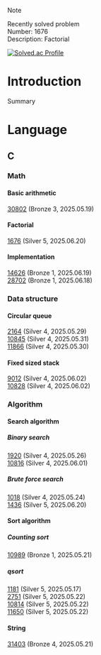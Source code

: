 > [!NOTE]
> Recently solved problem<br>
> Number: 1676<br>
> Description: Factorial

[![Solved.ac Profile](http://mazassumnida.wtf/api/generate_badge?boj=j30n9hn)](https://solved.ac/j30n9hn)

# Introduction
Summary

# Language
## C
### Math
#### Basic arithmetic
[30802](./CLASS/CLASS2/30802/main.c) (Bronze 3, 2025.05.19)<br>
#### Factorial
[1676](./CLASS/CLASS2/1676/main.c) (Silver 5, 2025.06.20)<br>
#### Implementation
[14626](./CLASS/CLASS2/14626/main.c) (Bronze 1, 2025.06.19)<br>
[28702](./CLASS/CLASS2/28702/main.c) (Bronze 1, 2025.06.18)<br>
### Data structure
#### Circular queue
[2164](./CLASS/CLASS2/2164/main.c) (Silver 4, 2025.05.29)<br>
[10845](./CLASS/CLASS2/10845/main.c) (Silver 4, 2025.05.31)<br>
[11866](./CLASS/CLASS2/11866/main.c) (Silver 4, 2025.05.30)<br>
#### Fixed sized stack
[9012](./CLASS/CLASS2/9012/main.c) (Silver 4, 2025.06.02)<br>
[10828](./CLASS/CLASS2/10828/main.c) (Silver 4, 2025.06.02)<br>
### Algorithm
#### Search algorithm
##### Binary search
[1920](./CLASS/CLASS2/1920/main.c) (Silver 4, 2025.05.26)<br>
[10816](./CLASS/CLASS2/10816/main.c) (Silver 4, 2025.06.01)<br>
##### Brute force search
[1018](./CLASS/CLASS2/1018/main.c) (Silver 4, 2025.05.24)<br>
[1436](./CLASS/CLASS2/1436/main.c) (Silver 5, 2025.06.20)<br>
#### Sort algorithm
##### Counting sort
[10989](./CLASS/CLASS2/10989/main.c) (Bronze 1, 2025.05.21)
##### qsort
[1181](./CLASS/CLASS2/1181/main.c) (Silver 5, 2025.05.17)<br>
[2751](./CLASS/CLASS2/2751/main.c) (Silver 5, 2025.05.22)<br>
[10814](./CLASS/CLASS2/10814/main.c) (Silver 5, 2025.05.22)<br>
[11650](./CLASS/CLASS2/11650/main.c) (Silver 5, 2025.05.22)<br>
#### String
[31403](./CLASS/CLASS1/31403/main.c) (Bronze 4, 2025.05.21)